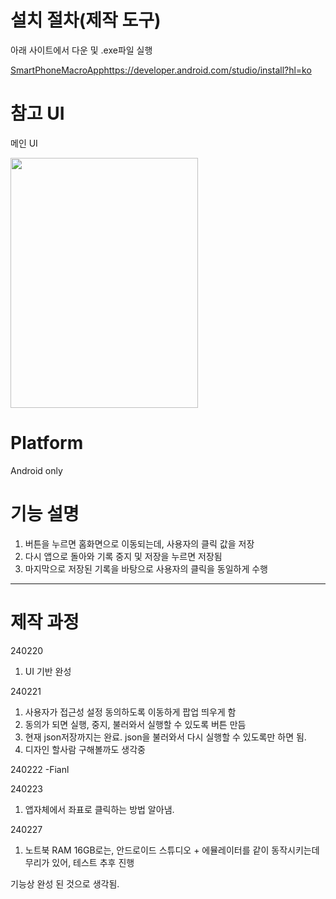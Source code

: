 # 설치 절차(제작 도구)

아래 사이트에서 다운 및 .exe파일 실행

[SmartPhoneMacroApp](https://developer.android.com/studio/install?hl=ko)https://developer.android.com/studio/install?hl=ko

# 참고 UI
메인 UI

<img src="https://github.com/EazyNick/SmartPhoneMacroApp/assets/123717093/abdcdc1c-5394-4ae8-a0ca-a31d82d5dab0" width="300" height="400">





# Platform
Android only




# 기능 설명
1. 버튼을 누르면 홈화면으로 이동되는데, 사용자의 클릭 값을 저장
2. 다시 앱으로 돌아와 기록 중지 및 저장을 누르면 저장됨
3. 마지막으로 저장된 기록을 바탕으로 사용자의 클릭을 동일하게 수행
----------------------------------------------------------------------------------------------------------------------------------------------------------------------------

# 제작 과정

240220

1. UI 기반 완성



240221
1. 사용자가 접근성 설정 동의하도록 이동하게 팝업 띄우게 함
2. 동의가 되면 실행, 중지, 불러와서 실행할 수 있도록 버튼 만듬
3. 현재 json저장까지는 완료. json을 불러와서 다시 실행할 수 있도록만 하면 됨.
4. 디자인 할사람 구해볼까도 생각중



240222
-Fianl


240223
1. 앱자체에서 좌표로 클릭하는 방법 알아냄.


240227
1. 노트북 RAM 16GB로는, 안드로이드 스튜디오 + 에뮬레이터를 같이 동작시키는데 무리가 있어, 테스트 추후 진행

기능상 완성 된 것으로 생각됨.


